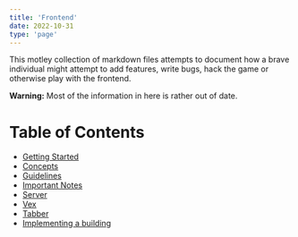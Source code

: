 ```yaml
---
title: 'Frontend'
date: 2022-10-31
type: 'page'
---
```


This motley collection of markdown files attempts to document how a brave individual might attempt to add features, write bugs, hack the game or otherwise play with the frontend.

**Warning:** Most of the information in here is rather out of date.

# Table of Contents

- [Getting Started](/frontend/getting-started)
- [Concepts](/frontend/concepts)
- [Guidelines](/frontend/guidelines)
- [Important Notes](/frontend/important-notes)
- [Server](/frontend/server)
- [Vex](/frontend/vex)
- [Tabber](/frontend/tabber)
- [Implementing a building](/frontend/implementing-a-building)
